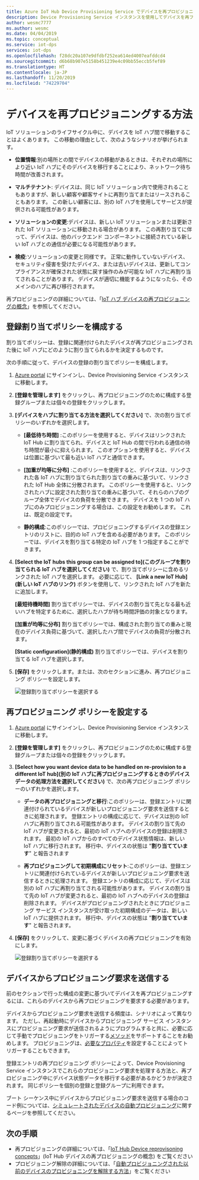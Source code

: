 ```yaml
---
title: Azure IoT Hub Device Provisioning Service でデバイスを再プロビジョニングする
description: Device Provisioning Service インスタンスを使用してデバイスを再プロビジョニングする方法と、これを実行する必要がある理由について説明します。
author: wesmc7777
ms.author: wesmc
ms.date: 04/04/2019
ms.topic: conceptual
ms.service: iot-dps
services: iot-dps
ms.openlocfilehash: f28dc20a107e9dfdbf252ea614ed4007eafddcd4
ms.sourcegitcommit: d6b68b907e5158b451239e4c09bb55eccb5fef89
ms.translationtype: HT
ms.contentlocale: ja-JP
ms.lasthandoff: 11/20/2019
ms.locfileid: "74229704"
---
```

# <a name="how-to-reprovision-devices"></a>デバイスを再プロビジョニングする方法

IoT ソリューションのライフサイクル中に、デバイスを IoT ハブ間で移動することはよくあります。 この移動の理由として、次のようなシナリオが挙げられます。

* **位置情報**:別の場所との間でデバイスの移動があるときは、それぞれの場所により近い IoT ハブにそのデバイスを移行することにより、ネットワーク待ち時間が改善されます。

* **マルチテナント**: デバイスは、同じ IoT ソリューション内で使用されることもありますが、新しい顧客や顧客サイトに再割り当てまたはリースされることもあります。 この新しい顧客には、別の IoT ハブを使用してサービスが提供される可能性があります。

* **ソリューションの変更**:デバイスは、新しい IoT ソリューションまたは更新された IoT ソリューションに移動される場合があります。 この再割り当てに伴って、デバイスは、他のバックエンド コンポーネントに接続されている新しい IoT ハブとの通信が必要になる可能性があります。 

* **検疫**:ソリューションの変更と同様です。 正常に動作していないデバイス、セキュリティ侵害を受けたデバイス、または古いデバイスは、更新してコンプライアンスが確保された状態に戻す操作のみが可能な IoT ハブに再割り当てされることがあります。 デバイスが適切に機能するようになったら、そのメインのハブに再び移行されます。

再プロビジョニングの詳細については、「[IoT ハブ デバイスの再プロビジョニングの概念](concepts-device-reprovision.md)」を参照してください。


## <a name="configure-the-enrollment-allocation-policy"></a>登録割り当てポリシーを構成する

割り当てポリシーは、登録に関連付けられたデバイスが再プロビジョニングされた後に IoT ハブにどのように割り当てられるかを決定するものです。

次の手順に従って、デバイスの登録の割り当てポリシーを構成します。

1. [Azure portal](https://portal.azure.com) にサインインし、Device Provisioning Service インスタンスに移動します。

2. **[登録を管理します]** をクリックし、再プロビジョニングのために構成する登録グループまたは個々の登録をクリックします。 

3. **[デバイスをハブに割り当てる方法を選択してください]** で、次の割り当てポリシーのいずれかを選択します。

    * **[最低待ち時間]** :このポリシーを使用すると、デバイスはリンクされた IoT Hub に割り当てられ、デバイスと IoT Hub の間で行われる通信の待ち時間が最小に抑えられます。 このオプションを使用すると、デバイスは位置に基づいて最も近い IoT ハブと通信できます。 
    
    * **[加重が均等に分布]** :このポリシーを使用すると、デバイスは、リンクされた各 IoT ハブに割り当てられた割り当ての重みに基づいて、リンクされた IoT Hub 全体に分散されます。 このポリシーを使用すると、リンクされたハブに設定された割り当ての重みに基づいて、それらのハブのグループ全体でデバイスの負荷を分散できます。 デバイスを 1 つの IoT ハブにのみプロビジョニングする場合は、この設定をお勧めします。 これは、既定の設定です。 
    
    * **静的構成**:このポリシーでは、プロビジョニングするデバイスの登録エントリのリストに、目的の IoT ハブを含める必要があります。 このポリシーでは、デバイスを割り当てる特定の IoT ハブを 1 つ指定することができます。

4. **[Select the IoT hubs this group can be assigned to]\(このグループを割り当てられる IoT ハブを選択してください\)** で、割り当てポリシーに含めるリンクされた IoT ハブを選択します。 必要に応じて、 **[Link a new IoT Hub]\(新しい IoT ハブのリンク\)** ボタンを使用して、リンクされた IoT ハブを新たに追加します。

    **[最短待機時間]** 割り当てポリシーでは、デバイスの割り当て先となる最も近いハブを特定するために、選択したハブが待ち時間評価の対象となります。

    **[加重が均等に分布]** 割り当てポリシーでは、構成された割り当ての重みと現在のデバイス負荷に基づいて、選択したハブ間でデバイスの負荷が分散されます。

    **[Static configuration]\(静的構成\)** 割り当てポリシーでは、デバイスを割り当てる IoT ハブを選択します。

4. **[保存]** をクリックします。または、次のセクションに進み、再プロビジョニング ポリシーを設定します。

    ![登録割り当てポリシーを選択する](./media/how-to-reprovision/enrollment-allocation-policy.png)



## <a name="set-the-reprovisioning-policy"></a>再プロビジョニング ポリシーを設定する

1. [Azure portal](https://portal.azure.com) にサインインし、Device Provisioning Service インスタンスに移動します。

2. **[登録を管理します]** をクリックし、再プロビジョニングのために構成する登録グループまたは個々の登録をクリックします。

3. **[Select how you want device data to be handled on re-provision to a different IoT hub]\(別の IoT ハブに再プロビジョニングするときのデバイス データの処理方法を選択してください\)** で、次の再プロビジョニング ポリシーのいずれかを選択します。

    * **データの再プロビジョニングと移行**:このポリシーは、登録エントリに関連付けられているデバイスが新しいプロビジョニング要求を送信するときに処理されます。 登録エントリの構成に応じて、デバイスは別の IoT ハブに再割り当てされる可能性があります。 デバイスの割り当て先の IoT ハブが変更されると、最初の IoT ハブへのデバイスの登録は削除されます。 最初の IoT ハブからのすべてのデバイス状態情報は、新しい IoT ハブに移行されます。 移行中、デバイスの状態は "**割り当てています**" と報告されます

    * **再プロビジョニングして初期構成にリセット**:このポリシーは、登録エントリに関連付けられているデバイスが新しいプロビジョニング要求を送信するときに処理されます。 登録エントリの構成に応じて、デバイスは別の IoT ハブに再割り当てされる可能性があります。 デバイスの割り当て先の IoT ハブが変更されると、最初の IoT ハブへのデバイスの登録は削除されます。 デバイスがプロビジョニングされたときにプロビジョニング サービス インスタンスが受け取った初期構成のデータは、新しい IoT ハブに提供されます。 移行中、デバイスの状態は "**割り当てています**" と報告されます。

4. **[保存]** をクリックして、変更に基づくデバイスの再プロビジョニングを有効にします。

    ![登録割り当てポリシーを選択する](./media/how-to-reprovision/reprovisioning-policy.png)



## <a name="send-a-provisioning-request-from-the-device"></a>デバイスからプロビジョニング要求を送信する

前のセクションで行った構成の変更に基づいてデバイスを再プロビジョニングするには、これらのデバイスから再プロビジョニングを要求する必要があります。 

デバイスからプロビジョニング要求を送信する頻度は、シナリオによって異なります。 ただし、再起動時にデバイスからプロビジョニング サービス インスタンスにプロビジョニング要求が送信されるようにプログラムすると共に、必要に応じて手動でプロビジョニングをトリガーする[メソッド](../iot-hub/iot-hub-devguide-direct-methods.md)をサポートすることをお勧めします。 プロビジョニングは、[必要なプロパティ](../iot-hub/iot-hub-devguide-device-twins.md#desired-property-example)を設定することによってトリガーすることもできます。 

登録エントリの再プロビジョニング ポリシーによって、Device Provisioning Service インスタンスでこれらのプロビジョニング要求を処理する方法と、再プロビジョニング中にデバイス状態データを移行する必要があるかどうかが決定されます。 同じポリシーを個別の登録と登録グループに利用できます。

ブート シーケンス中にデバイスからプロビジョニング要求を送信する場合のコード例については、[シミュレートされたデバイスの自動プロビジョニング](quick-create-simulated-device.md)に関するページを参照してください。


## <a name="next-steps"></a>次の手順

- 再プロビジョニングの詳細については、「[IoT Hub Device reprovisoning concepts](concepts-device-reprovision.md)」(IoT Hub デバイスの再プロビジョニングの概念) をご覧ください 
- プロビジョニング解除の詳細については、「[自動プロビジョニングされた以前のデバイスのプロビジョニングを解除する方法](how-to-unprovision-devices.md)」をご覧ください 











